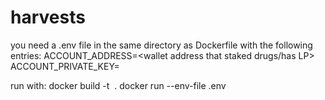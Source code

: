 # harvests
you need a .env file in the same directory as Dockerfile with the following entries:
ACCOUNT_ADDRESS=<wallet address that staked drugs/has LP>
ACCOUNT_PRIVATE_KEY=<private key for the above>

run with:
docker build -t <image name> .
docker run --env-file .env <image name>

